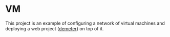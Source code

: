 # VM

This project is an example of configuring a network of virtual machines and deploying a web project ([demeter](https://github.com/Eduardo-Cerqueira/demeter/tree/staging)) on top of it.

